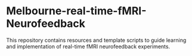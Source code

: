 # Melbourne-real-time-fMRI-Neurofeedback
This repository contains resources and template scripts to guide learning and implementation of real-time fMRI neurofeedback experiments.
